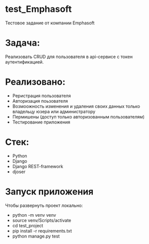 # test_Emphasoft
Тестовое задание от компании Emphasoft

# Задача:
Реализовать CRUD для пользователя в api-сервисе с токен аутентификацией.

# Реализовано:
- Реристрация пользователя
- Авторизация поьзователя
- Возмоожность изменения и удаления своих данных только владельцу юзера или администратору
- Пермишены (доступ только авторизованным пользователям)
- Тестирование приложения

# Стек:
- Python
- Django
- Django REST-framework
- djoser

# Запуск приложения
Чтобы развернуть проект локально:

- python -m venv venv
- source venv/Scripts/activate
- cd test_project
- pip install -r requirements.txt
- python manage.py test
